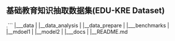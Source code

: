 ## 基础教育知识抽取数据集(EDU-KRE Dataset)



.```
|___data
|   |__data_analysis
|   |__data_prepare
|
|___benchmarks
|   |__mdoel1
|   |__model2
|
|___docs
|
|__README.md
```
